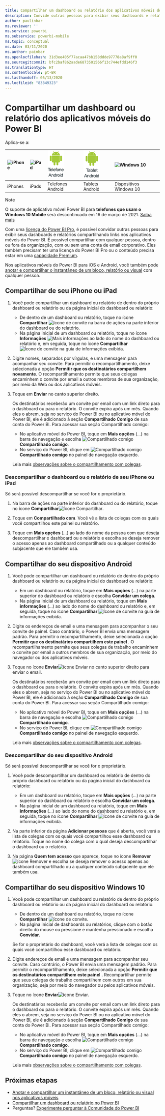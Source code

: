 ```yaml
---
title: Compartilhar um dashboard ou relatório dos aplicativos móveis do Power BI
description: Convide outras pessoas para exibir seus dashboards e relatórios compartilhando links nos aplicativos móveis do Power BI. Saiba como.
author: paulinbar
ms.reviewer: ''
ms.service: powerbi
ms.subservice: powerbi-mobile
ms.topic: conceptual
ms.date: 03/11/2020
ms.author: painbar
ms.openlocfilehash: 31d3ee405f77acaa47bb158ddde97778a8af9ff0
ms.sourcegitcommit: bfc2baf862aade6873501566f13c744efdd146f3
ms.translationtype: HT
ms.contentlocale: pt-BR
ms.lasthandoff: 05/13/2020
ms.locfileid: "83349323"
---
```

# <a name="share-a-dashboard-or-report-from-the-power-bi-mobile-apps"></a>Compartilhar um dashboard ou relatório dos aplicativos móveis do Power BI
Aplica-se a:

| ![iPhone](./media/mobile-share-dashboard-from-the-mobile-apps/iphone-logo-50-px.png) | ![iPad](./media/mobile-share-dashboard-from-the-mobile-apps/ipad-logo-50-px.png) | ![Telefone Android](./media/mobile-share-dashboard-from-the-mobile-apps/android-phone-logo-50-px.png) | ![Tablet Android](./media/mobile-share-dashboard-from-the-mobile-apps/android-tablet-logo-50-px.png) | ![Windows 10](./media/mobile-share-dashboard-from-the-mobile-apps/win-10-logo-50-px.png) |
|:--- |:--- |:--- |:--- |:--- |
| iPhones |iPads |Telefones Android |Tablets Android |Dispositivos Windows 10 |

>[!NOTE]
>O suporte de aplicativo móvel Power BI para **telefones que usam o Windows 10 Mobile** será descontinuado em 16 de março de 2021. [Saiba mais](https://go.microsoft.com/fwlink/?linkid=2121400)

Com uma [licença do Power BI Pro](../../fundamentals/service-features-license-type.md), é possível convidar outras pessoas para exibir seus dashboards e relatórios compartilhando links nos aplicativos móveis do Power BI. É possível compartilhar com qualquer pessoa, dentro ou fora da organização, com ou sem uma conta de email corporativo. Eles também precisam ter uma licença do Power BI Pro ou o conteúdo precisa estar em uma [capacidade Premium](../../admin/service-premium-what-is.md).

Nos aplicativos móveis do Power BI para iOS e Android, você também pode [anotar e compartilhar o instantâneo de um bloco, relatório ou visual](mobile-annotate-and-share-a-tile-from-the-mobile-apps.md) com qualquer pessoa. 

## <a name="share-from-your-iphone-or-ipad"></a>Compartilhar de seu iPhone ou iPad

1. Você pode compartilhar um dashboard ou relatório de dentro do próprio dashboard ou relatório ou da página inicial do dashboard ou relatório:
    *  De dentro de um dashboard ou relatório, toque no ícone **Compartilhar** ![ícone de convite](././media/mobile-share-dashboard-from-the-mobile-apps/power-bi-android-invite-icon-ss.png) na barra de ações na parte inferior do dashboard ou do relatório.
    *  Na página inicial de um dashboard ou relatório, toque no ícone **Informações** ![Mais informações](./media/mobile-share-dashboard-from-the-mobile-apps/power-bi-more-info-icon.png) ao lado do nome do dashboard ou relatório e, em seguida, toque no ícone **Compartilhar** ![Ícone de convite](./media/mobile-share-dashboard-from-the-mobile-apps/power-bi-android-invite-icon-ss.png) na guia de informações exibida.
2. Digite nomes, separados por vírgulas, e uma mensagem para acompanhar seu convite. Para permitir o recompartilhamento, deixe selecionada a opção **Permitir que os destinatários compartilhem novamente**. O recompartilhamento permite que seus colegas encaminhem o convite por email a outros membros de sua organização, por meio da Web ou dos aplicativos móveis.
3. Toque em **Enviar** no canto superior direito.
   
   Os destinatários receberão um convite por email com um link direto para o dashboard ou para o relatório. O convite expira após um mês. Quando eles o abrem, seja no serviço do Power BI ou no aplicativo móvel do Power BI, ele é adicionado à seção **Compartilhado Comigo** de sua conta do Power BI. Para acessar sua seção Compartilhado comigo:
   
   * No aplicativo móvel do Power BI, toque em **Mais opções** (…) na barra de navegação e escolha ![Compartilhado comigo](./././media/mobile-share-dashboard-from-the-mobile-apps/power-bi-shared-with-me-icon.png) **Compartilhado comigo**.
   * No serviço do Power BI, clique em ![Compartilhado comigo](./././media/mobile-share-dashboard-from-the-mobile-apps/power-bi-shared-with-me-icon.png) **Compartilhado comigo** no painel de navegação esquerdo.
   
   Leia mais [observações sobre o compartilhamento com colegas](../../collaborate-share/service-share-dashboards.md).

### <a name="unshare-from-your-iphone-or-ipad"></a>Descompartilhar o dashboard ou o relatório de seu iPhone ou iPad
Só será possível descompartilhar se você for o proprietário.

1. Na barra de ações na parte inferior do dashboard ou do relatório, toque no ícone **Compartilhar**![Ícone Compartilhar](././media/mobile-share-dashboard-from-the-mobile-apps/power-bi-android-invite-icon-ss.png).
2. Toque em **Compartilhado com**. Você vê a lista de colegas com os quais você compartilhou este painel ou relatório.

3. Toque em **Mais opções** (…) ao lado do nome da pessoa com que deseja descompartilhar o dashboard ou o relatório e escolha se deseja remover o acesso apenas ao dashboard compartilhado ou a qualquer conteúdo subjacente que ele também usa.



## <a name="share-from-your-android-device"></a>Compartilhar do seu dispositivo Android
1. Você pode compartilhar um dashboard ou relatório de dentro do próprio dashboard ou relatório ou da página inicial do dashboard ou relatório:
    *  Em um dashboard ou relatório, toque em **Mais opções** (…) na parte superior do dashboard ou relatório e escolha **Convidar um colega**.
    *  Na página inicial de um dashboard ou relatório, toque em **Mais informações** (…) ao lado do nome do dashboard ou relatório e, em seguida, toque no ícone **Compartilhar** ![Ícone de convite](./media/mobile-share-dashboard-from-the-mobile-apps/power-bi-android-invite-icon-ss.png) na guia de informações exibida.
 
2. Digite os endereços de email e uma mensagem para acompanhar o seu convite de painel. Caso contrário, o Power BI envia uma mensagem padrão. Para permitir o recompartilhamento, deixe selecionada a opção **Permitir que os destinatários compartilhem este painel** . O recompartilhamento permite que seus colegas de trabalho encaminhem o convite por email a outros membros de sua organização, por meio do navegador ou dos aplicativos móveis.
   
3. Toque no ícone **Enviar**![ícone Enviar](./media/mobile-share-dashboard-from-the-mobile-apps/power-bi-android-send-icon.png) no canto superior direito para enviar o email.
   
    Os destinatários receberão um convite por email com um link direto para o dashboard ou para o relatório. O convite expira após um mês. Quando eles o abrem, seja no serviço do Power BI ou no aplicativo móvel do Power BI, ele é adicionado à seção **Compartilhado Comigo** de sua conta do Power BI. Para acessar sua seção Compartilhado comigo:
   * No aplicativo móvel do Power BI, toque em **Mais opções** (…) na barra de navegação e escolha ![Compartilhado comigo](./././media/mobile-share-dashboard-from-the-mobile-apps/power-bi-shared-with-me-icon.png) **Compartilhado comigo**.
   * No serviço do Power BI, clique em ![Compartilhado comigo](./././media/mobile-share-dashboard-from-the-mobile-apps/power-bi-shared-with-me-icon.png) **Compartilhado comigo** no painel de navegação esquerdo.
   
   Leia mais [observações sobre o compartilhamento com colegas](../../collaborate-share/service-share-dashboards.md).


### <a name="unshare-from-your-android-device"></a>Descompartilhar do seu dispositivo Android
Só será possível descompartilhar se você for o proprietário.

1. Você pode descompartilhar um dashboard ou relatório de dentro do próprio dashboard ou relatório ou da página inicial do dashboard ou relatório:
    *  Em um dashboard ou relatório, toque em **Mais opções** (…) na parte superior do dashboard ou relatório e escolha **Convidar um colega**.
    *  Na página inicial de um dashboard ou relatório, toque em **Mais informações** (…) ao lado do nome do dashboard ou relatório e, em seguida, toque no ícone **Compartilhar** ![Ícone de convite](./media/mobile-share-dashboard-from-the-mobile-apps/power-bi-android-invite-icon-ss.png) na guia de informações exibida.

2. Na parte inferior da página **Adicionar pessoas** que é aberta, você verá a lista de colegas com os quais você compartilhou esse dashboard ou relatório. Toque no nome do colega com o qual deseja descompartilhar o dashboard ou o relatório.
3. Na página **Quem tem acesso** que aparece, toque no ícone **Remover** ![ícone Remover](./media/mobile-share-dashboard-from-the-mobile-apps/power-bi-android-remove-icon.png) e escolha se deseja remover o acesso apenas ao dashboard compartilhado ou a qualquer conteúdo subjacente que ele também usa.

## <a name="share-from-your-windows-10-device"></a>Compartilhar do seu dispositivo Windows 10

1. Você pode compartilhar um dashboard ou relatório de dentro do próprio dashboard ou relatório ou da página inicial do dashboard ou relatório:
    * De dentro de um dashboard ou relatório, toque no ícone **Compartilhar** ![ícone de convite](./media/mobile-share-dashboard-from-the-mobile-apps/power-bi-android-invite-icon-ss.png).
    * Na página inicial de dashboards ou relatórios, clique com o botão direito do mouse ou pressione e mantenha pressionado e escolha **Convidar**.
   
   Se for o proprietário do dashboard, você verá a lista de colegas com os quais você compartilhou esse dashboard ou relatório.

2. Digite endereços de email e uma mensagem para acompanhar seu convite. Caso contrário, o Power BI envia uma mensagem padrão. Para permitir o recompartilhamento, deixe selecionada a opção **Permitir que os destinatários compartilhem este painel** . Recompartilhar permite que seus colegas de trabalho compartilhem com outros em sua organização, seja por meio do navegador ou pelos aplicativos móveis.
   
3. Toque no ícone **Enviar**![ícone Enviar](./media/mobile-share-dashboard-from-the-mobile-apps/pbi_win10ph_sendicon.png).
   
    Os destinatários receberão um convite por email com um link direto para o dashboard ou para o relatório. O convite expira após um mês. Quando eles o abrem, seja no serviço do Power BI ou no aplicativo móvel do Power BI, ele é adicionado à seção **Compartilhado Comigo** de sua conta do Power BI. Para acessar sua seção Compartilhado comigo:
   
   * No aplicativo móvel do Power BI, toque em **Mais opções** (…) na barra de navegação e escolha ![Compartilhado comigo](./././media/mobile-share-dashboard-from-the-mobile-apps/power-bi-shared-with-me-icon.png) **Compartilhado comigo**.
   * No serviço do Power BI, clique em ![Compartilhado comigo](./././media/mobile-share-dashboard-from-the-mobile-apps/power-bi-shared-with-me-icon.png) **Compartilhado comigo** no painel de navegação esquerdo.
   
   Leia mais [observações sobre o compartilhamento com colegas](../../collaborate-share/service-share-dashboards.md).

## <a name="next-steps"></a>Próximas etapas
* [Anotar e compartilhar um instantâneo de um bloco, relatório ou visual nos aplicativos móveis](mobile-annotate-and-share-a-tile-from-the-mobile-apps.md)
* [Compartilhar um dashboard ou relatório no Power BI](../../collaborate-share/service-share-dashboards.md)
* Perguntas? [Experimente perguntar à Comunidade do Power BI](https://community.powerbi.com/)
